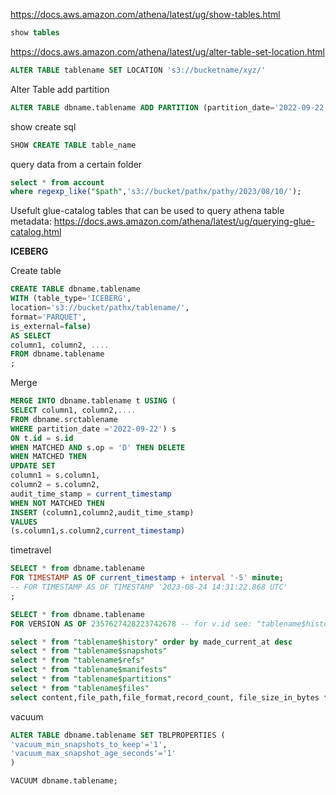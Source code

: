 
https://docs.aws.amazon.com/athena/latest/ug/show-tables.html
```sql
show tables
```

https://docs.aws.amazon.com/athena/latest/ug/alter-table-set-location.html
```sql
ALTER TABLE tablename SET LOCATION 's3://bucketname/xyz/'
```

Alter Table add partition
```sql
ALTER TABLE dbname.tablename ADD PARTITION (partition_date='2022-09-22') location 's3://bucket/pathx/2022/09/22/'
```

show create sql
```sql
SHOW CREATE TABLE table_name
```

query data from a certain folder
```sql
select * from account
where regexp_like("$path",'s3://bucket/pathx/pathy/2023/08/10/');
```


Usefult glue-catalog tables that can be used to query athena table metadata: https://docs.aws.amazon.com/athena/latest/ug/querying-glue-catalog.html


**ICEBERG**

Create table
```sql
CREATE TABLE dbname.tablename
WITH (table_type='ICEBERG',
location='s3://bucket/pathx/tablename/',
format='PARQUET',
is_external=false)
AS SELECT
column1, column2, ....
FROM dbname.tablename
;
```

Merge
```sql
MERGE INTO dbname.tablename t USING (
SELECT column1, column2,....
FROM dbname.srctablename
WHERE partition_date ='2022-09-22') s
ON t.id = s.id
WHEN MATCHED AND s.op = 'D' THEN DELETE
WHEN MATCHED THEN
UPDATE SET
column1 = s.column1,
column2 = s.column2,
audit_time_stamp = current_timestamp
WHEN NOT MATCHED THEN
INSERT (column1,column2,audit_time_stamp)
VALUES
(s.column1,s.column2,current_timestamp)
```

timetravel
```sql
SELECT * from dbname.tablename
FOR TIMESTAMP AS OF current_timestamp + interval '-5' minute;
-- FOR TIMESTAMP AS OF TIMESTAMP '2023-08-24 14:31:22.868 UTC'
;

SELECT * from dbname.tablename
FOR VERSION AS OF 2357627428223742678 -- for v.id see: "tablename$history"

```

```sql
select * from "tablename$history" order by made_current_at desc
select * from "tablename$snapshots"
select * from "tablename$refs"
select * from "tablename$manifests"
select * from "tablename$partitions"
select * from "tablename$files"
select content,file_path,file_format,record_count, file_size_in_bytes from "tablename$files"
```

vacuum
```sql
ALTER TABLE dbname.tablename SET TBLPROPERTIES (
'vacuum_min_snapshots_to_keep'='1',
'vacuum_max_snapshot_age_seconds'='1'
)

VACUUM dbname.tablename;
```
